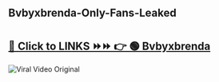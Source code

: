 
 ## Bvbyxbrenda-Only-Fans-Leaked

# <h2><a href="https://clipsfans.com/Bvbyxbrenda&ref=git">🔗 Click to LINKS ⏩⏩ 👉 🟢 Bvbyxbrenda </a></h2>

<a href="https://clipsfans.com/Bvbyxbrenda&ref=git" rel="nofollow" data-target="animated-image.originalLink"><img src="https://i.ibb.co.com/xMMVF88/686577567.gif" alt="Viral Video Original" style="max-width: 100%; display: inline-block;" data-target="animated-image.originalImage"></a>
